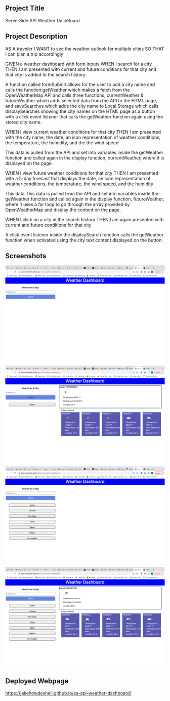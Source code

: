## Project Title

ServerSide API Weather DashBoard

## Project Description

AS A traveler
I WANT to see the weather outlook for multiple cities
SO THAT I can plan a trip accordingly

GIVEN a weather dashboard with form inputs
WHEN I search for a city
THEN I am presented with current and future conditions for that city and that city is added to the search history

A function called formSubmit allows for the user to add a city name and calls the function getWeather which makes a fetch from the OpenWeatherMap API and calls three functions, currentWeather & futureWeather which adds selected data from the API to the HTML page, and saveSearches which adds the city name to Local Storage which calls displaySearches showing the city names on the HTML page as a button with a click event listener that calls the getWeather function again using the stored city name.

WHEN I view current weather conditions for that city
THEN I am presented with the city name, the date, an icon representation of weather conditions, the temperature, the humidity, and the the wind speed

This data is pulled from the API and set into variables inside the getWeather function and called again in the display function, currentWeather, where it is displayed on the page.

WHEN I view future weather conditions for that city
THEN I am presented with a 5-day forecast that displays the date, an icon representation of weather conditions, the temperature, the wind speed, and the humidity

This data This data is pulled from the API and set into variables inside the getWeather function and called again in the display function, futureWeather, where it uses a for loop to go through the array provided by OpenWeatherMap and display the content on the page.

WHEN I click on a city in the search history
THEN I am again presented with current and future conditions for that city

A click event listener inside the displaySearch function calls the getWeather function when activated using the city text content displayed on the button.

## Screenshots

![Opening-Page](images/Opening-Page.png)
![First-Submittal](images/First-Submittal.png)
![Saved-Content](images/Saved-Content.png)
![History-Search](images/History-Search.png)

## Deployed Webpage

https://jakehowdeshell.github.io/ss-api-weather-dashboard/
